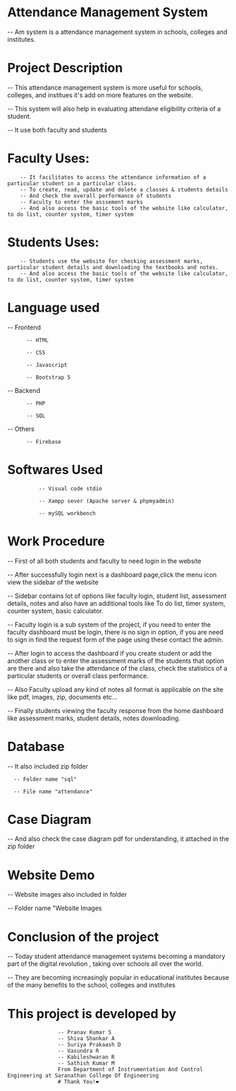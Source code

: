 # Attendance Management System 
-- Am system is a attendance management system in schools, colleges and institutes.


# Project Description
-- This attendance management system is more useful for schools, colleges, and institues it's add on more features on the website.

-- This system will also help in evaluating attendane eligibility criteria of a student.

-- It use both faculty and students

  # Faculty Uses:
        -- It facilitates to access the attendance information of a particular student in a particular class.
        -- To create, read, update and delete a classes & students details
        -- And check the overall performance of students
        -- Faculty to enter the asssement marks 
        -- And also access the basic tools of the website like calculator, to do list, counter system, timer system
                
  # Students Uses:
        -- Students use the website for checking assessment marks, particular student details and downloading the textbooks and notes.
        -- And also access the basic tools of the website like calculator, to do list, counter system, timer system


# Language used
-- Frontend

          -- HTML

          -- CSS

          -- Javascript

          -- Bootstrap 5
      
-- Backend

          -- PHP

          -- SQL

-- Others

          -- Firebase
 
 
# Softwares Used

              -- Visual code stdio
              
              -- Xampp sever (Apache server & phpmyadmin)
              
              -- mySQL workbench


# Work Procedure

-- First of all both students and faculty to need login in the website

-- After successfully login next is a dashboard page,click the menu icon view the sidebar of the website

-- Sidebar contains lot of options like faculty login, student list, assessment details, notes and also have an additional tools like To do list, timer system, counter system,
basic calculator.

-- Faculty login is a sub system of the project, if you need to enter the faculty dashboard must be login, there is no sign in option, if you are need to sign in
find the request form of the page using these contact the admin.
           
-- After login to access the dashboard if you create student or add the another class or to enter the assessment marks of the students that option are there and also   take the attendance of the class, check the statistics of a particular students or overall class performance.
        
-- Also Faculty upload any kind of notes all format is applicable on the site like pdf, images, zip, documents etc...
 
 -- Finally students viewing the faculty response from the home dashboard like assessment marks, student details, notes downloading.
 
 # Database
-- It also included zip folder

      -- Folder name "sql"
      
      -- File name "attendance"

# Case Diagram

-- And also check the case diagram pdf for understanding, it attached in the zip folder

# Website Demo

-- Website images also included in folder

-- Folder name "Website Images
 
   
# Conclusion of the project

-- Today student attendance management systems becoming a mandatory part of the digital revolution , taking over schools all over the world.

-- They are becoming increasingly popular in educational institutes because of the many benefits to the school, colleges and institutes

# This project is developed by
                    -- Pranav Kumar S 
                    -- Shiva Shankar A
                    -- Suriya Prakaash D
                    -- Vasundra R
                    -- Kabileshwaran R
                    -- Sathish Kumar M
                    From Department of Instrumentation And Control Engineering at Saranathan College Of Engineering 
                    # Thank You!❤              
         
        
   


     

